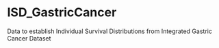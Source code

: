 # ISD_GastricCancer
Data to establish Individual Survival Distributions from Integrated Gastric Cancer Dataset
